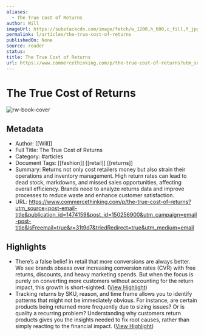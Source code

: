 ```yaml
---
aliases:
  - The True Cost of Returns
author: Will
imageUrl: https://substackcdn.com/image/fetch/w_1200,h_600,c_fill,f_jpg,q_auto:good,fl_progressive:steep,g_auto/https%3A%2F%2Fsubstack-post-media.s3.amazonaws.com%2Fpublic%2Fimages%2F9377b906-bedb-48c2-bd03-3764d4a300e5_1120x800.jpeg
permalink: l/articles/the-true-cost-of-returns
publishedOn: None
source: reader
status: 
title: The True Cost of Returns
url: https://www.commercethinking.com/p/the-true-cost-of-returns?utm_source=post-email-title&publication_id=1474159&post_id=150256900&utm_campaign=email-post-title&isFreemail=true&r=31t9d7&triedRedirect=true&utm_medium=email
---
```

# The True Cost of Returns

![rw-book-cover](https://substackcdn.com/image/fetch/w_1200,h_600,c_fill,f_jpg,q_auto:good,fl_progressive:steep,g_auto/https%3A%2F%2Fsubstack-post-media.s3.amazonaws.com%2Fpublic%2Fimages%2F9377b906-bedb-48c2-bd03-3764d4a300e5_1120x800.jpeg)

## Metadata

- Author: [[Will]]
- Full Title: The True Cost of Returns
- Category: #articles
- Document Tags: [[fashion]] [[retail]] [[returns]]
- Summary: Returns not only cost retailers money but also strain their operations and inventory management. High return rates can lead to dead stock, markdowns, and missed sales opportunities, affecting overall efficiency. Brands need to analyze returns data and improve processes to reduce waste and enhance customer satisfaction.
- URL: https://www.commercethinking.com/p/the-true-cost-of-returns?utm_source=post-email-title&publication_id=1474159&post_id=150256900&utm_campaign=email-post-title&isFreemail=true&r=31t9d7&triedRedirect=true&utm_medium=email

## Highlights

- There’s a false belief in retail that more conversions are always better. We see brands obsess over increasing conversion rates (CVR) with free returns, discounts, and heavy marketing spends. But when the focus is purely on converting more customers without accounting for the return impact, this growth is short-sighted. ([View Highlight](https://read.readwise.io/read/01jeps8qw1axrncnh5dyyvf06n))
- Tracking returns by SKU, reason, and time frame allows you to identify patterns that might not be immediately obvious. For instance, are certain products being returned more frequently due to sizing issues? Or is quality a recurring problem? Understanding why customers return products gives you the insights needed to fix root causes, rather than simply reacting to the financial impact. ([View Highlight](https://read.readwise.io/read/01jepsabvx00ep7jb47twsqway))
